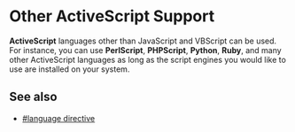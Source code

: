 # Other ActiveScript Support

**ActiveScript** languages other than JavaScript and VBScript can be used. For instance, you can use **PerlScript**, **PHPScript**, **Python**, **Ruby**, and many other ActiveScript languages as long as the script engines you would
like to use are installed on your system.

## See also

- [#language directive](../macro/directive/language)
